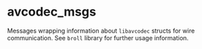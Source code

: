 # avcodec_msgs

Messages wrapping information about `libavcodec` structs for wire communication.
See `broll` library for further usage information.
